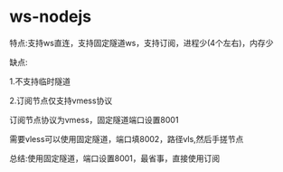 # ws-nodejs

特点:支持ws直连，支持固定隧道ws，支持订阅，进程少(4个左右)，内存少

缺点:

1.不支持临时隧道

2.订阅节点仅支持vmess协议

订阅节点协议为vmess，固定隧道端口设置8001

需要vless可以使用固定隧道，端口填8002，路径vls,然后手搓节点


总结:使用固定隧道，端口设置8001，最省事，直接使用订阅
